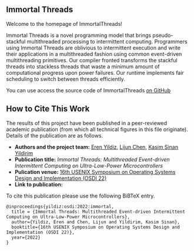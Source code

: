 ## Immortal Threads

Welcome to the homepage of ImmortalThreads! 

Immortal Threads is a novel programming model that brings pseudo-stackful multithreaded processing to intermittent computing. Programmers using Immortal Threads are oblivious to intermittent execution and write their applications in a multithreaded fashion using common event-driven multithreading primitives. Our compiler fronted transforms the stackful threads into stackless threads that waste a minimum amount of computational progress upon power failures. Our runtime implements fair scheduling to switch between threads efficiently.

You can use access the source code of ImmortalThreads [on GitHub](https://github.com/tinysystems/ImmortalThreads)

## How to Cite This Work

The results of this project have been published in a peer-reviewed academic publication (from which all technical figures in this file originate). Details of the publication are as follows.

* **Authors and the project team:** [Eren Yildiz](https://erenyildiz33.github.io/), [Lijun Chen](https://github.com/chenlijun99), [Kasim Sinan Yildirim](https://sinanyil81.github.io/)
* **Publication title:** _Immortal Threads: Multithreaded Event-driven Intermittent Computing on Ultra-Low-Power Microcontrollers_
* **Pulication venue:** [16th USENIX Symposium on Operating Systems Design and Implementation (OSDI 22)](.)
* **Link to publication:** 

To cite this publication please use the following BiBTeX entry.

```
@inproceedings{yildiz:osdi:2022:immortal,
  title = {Immortal Threads: Multithreaded Event-driven Intermittent Computing on Ultra-Low-Power Microcontrollers},
  author={Yildiz, Eren and Chen, Lijun and Yildirim, Kasim Sinan},
  booktitle={16th USENIX Symposium on Operating Systems Design and Implementation (OSDI 22)},
  year={2022}
}
```
